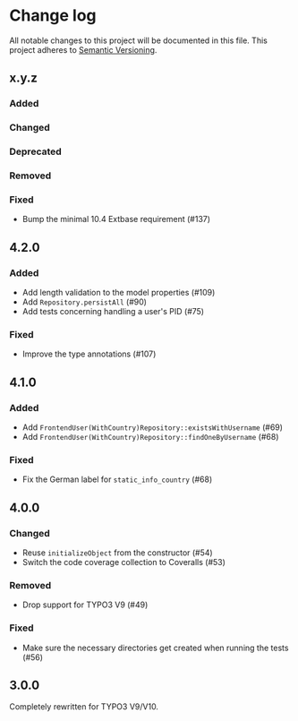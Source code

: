 # Change log

All notable changes to this project will be documented in this file.
This project adheres to [Semantic Versioning](https://semver.org/).

## x.y.z

### Added

### Changed

### Deprecated

### Removed

### Fixed
- Bump the minimal 10.4 Extbase requirement (#137)

## 4.2.0

### Added
- Add length validation to the model properties (#109)
- Add `Repository.persistAll` (#90)
- Add tests concerning handling a user's PID (#75)

### Fixed
- Improve the type annotations (#107)

## 4.1.0

### Added
- Add `FrontendUser(WithCountry)Repository::existsWithUsername` (#69)
- Add `FrontendUser(WithCountry)Repository::findOneByUsername` (#68)

### Fixed
- Fix the German label for `static_info_country` (#68)

## 4.0.0

### Changed
- Reuse `initializeObject` from the constructor (#54)
- Switch the code coverage collection to Coveralls (#53)

### Removed
- Drop support for TYPO3 V9 (#49)

### Fixed
- Make sure the necessary directories get created when running the tests (#56)

## 3.0.0

Completely rewritten for TYPO3 V9/V10.
